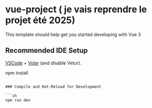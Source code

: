 # vue-project ( je vais reprendre le projet été 2025)

This template should help get you started developing with Vue 3 

## Recommended IDE Setup

[VSCode](https://code.visualstudio.com/) + [Volar](https://marketplace.visualstudio.com/items?itemName=Vue.volar) (and disable Vetur).

npm install
```

### Compile and Hot-Reload for Development

```sh
npm run dev
```

